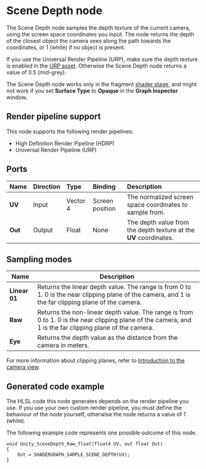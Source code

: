 # Scene Depth node

The Scene Depth node samples the depth texture of the current camera, using the screen space coordinates you input. The node returns the depth of the closest object the camera sees along the path towards the coordinates, or 1 (white) if no object is present.

If you use the Universal Render Pipeline (URP), make sure the depth texture is enabled in the [URP asset](https://docs.unity3d.com/Manual/urp/universalrp-asset.html). Otherwise the Scene Depth node returns a value of 0.5 (mid-grey).

The Scene Depth node works only in the fragment [shader stage](Shader-Stage.md), and might not work if you set **Surface Type** to **Opaque** in the **Graph Inspector** window.

## Render pipeline support

This node supports the following render pipelines:

- High Definition Render Pipeline (HDRP)
- Universal Render Pipeline (URP)

## Ports

| **Name** | **Direction** | **Type** | **Binding** | **Description** |
|:------------ |:-------------|:-----|:---|:---|
| **UV** | Input | Vector 4 | Screen position | The normalized screen space coordinates to sample from. |
| **Out** | Output | Float | None | The depth value from the depth texture at the **UV** coordinates. |

## Sampling modes

| **Name** | **Description** |
|----------|------------------------------------|
| **Linear 01** | Returns the linear depth value. The range is from 0 to 1. 0 is the near clipping plane of the camera, and 1 is the far clipping plane of the camera. |
| **Raw** | Returns the non-linear depth value. The range is from 0 to 1. 0 is the near clipping plane of the camera, and 1 is the far clipping plane of the camera. |
| **Eye** | Returns the depth value as the distance from the camera in meters. |

For more information about clipping planes, refer to [Introduction to the camera view](https://docs.unity3d.com/Manual/UnderstandingFrustum.html).

## Generated code example

The HLSL code this node generates depends on the render pipeline you use. If you use your own custom render pipeline, you must define the behaviour of the node yourself, otherwise the node returns a value of 1 (white).

The following example code represents one possible outcome of this node.

```
void Unity_SceneDepth_Raw_float(float4 UV, out float Out)
{
    Out = SHADERGRAPH_SAMPLE_SCENE_DEPTH(UV);
}
```